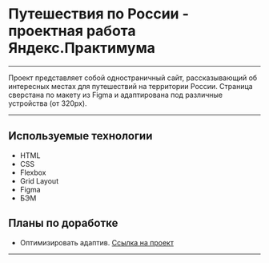 # Путешествия по России - проектная работа Яндекс.Практимума

---

Проект представляет собой одностраничный сайт, рассказывающий об интересных местах для путешествий на территории России. Страница сверстана по макету из Figma и адаптирована под различные устройства (от 320px).

---

## Используемые технологии
* HTML
* CSS
* Flexbox
* Grid Layout
* Figma
* БЭМ

## Планы по доработке
* Оптимизировать адаптив.
[Ссылка на проект](https://nopracticum.github.io/russian-travel/)
---